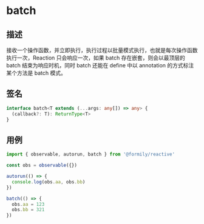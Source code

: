 # batch

## 描述

接收一个操作函数，并立即执行，执行过程以批量模式执行，也就是每次操作函数执行一次，Reaction 只会响应一次，如果 batch 存在嵌套，则会以最顶层的 batch 结束为响应时机，同时 batch 还能在 define 中以 annotation 的方式标注某个方法是 batch 模式。

## 签名

```ts
interface batch<T extends (...args: any[]) => any> {
  (callback?: T): ReturnType<T>
}
```

## 用例

```ts
import { observable, autorun, batch } from '@formily/reactive'

const obs = observable({})

autorun(() => {
  console.log(obs.aa, obs.bb)
})

batch(() => {
  obs.aa = 123
  obs.bb = 321
})
```
